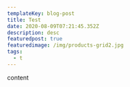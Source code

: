 ```yaml
---
templateKey: blog-post
title: Test
date: 2020-08-09T07:21:45.352Z
description: desc
featuredpost: true
featuredimage: /img/products-grid2.jpg
tags:
  - t
---
```

content